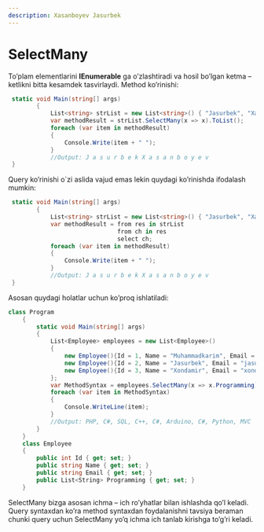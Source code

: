 ```yaml
---
description: Xasanboyev Jasurbek
---
```


# SelectMany

To’plam elementlarini **IEnumerable**  ga o’zlashtiradi va hosil bo’lgan ketma – ketlikni bitta kesamdek tasvirlaydi. Method ko’rinishi:

```csharp
 static void Main(string[] args)
        {
            List<string> strList = new List<string>() { "Jasurbek", "Xasanboyev" };
            var methodResult = strList.SelectMany(x => x).ToList();
            foreach (var item in methodResult)
            {
                Console.Write(item + " ");
            }
            //Output: J a s u r b e k X a s a n b o y e v 
 }
```

Query ko’rinishi o\`zi aslida vajud emas lekin quydagi ko’rinishda ifodalash mumkin:

```csharp
 static void Main(string[] args)
        {
            List<string> strList = new List<string>() { "Jasurbek", "Xasanboyev" };
            var methodResult = from res in strList
                               from ch in res
                               select ch;
            foreach (var item in methodResult)
            {
                Console.Write(item + " ");
            }
            //Output: J a s u r b e k X a s a n b o y e v 
 }
```

Asosan quydagi holatlar uchun ko’proq ishlatiladi:

```csharp
class Program
    {
        static void Main(string[] args)
        {
            List<Employee> employees = new List<Employee>()
            {
                new Employee(){Id = 1, Name = "Muhammadkarim", Email = "muhammadkarim@gmail.com", Programming = new List<string>(){"PHP", "C#", "SQL"} },
                new Employee(){Id = 2, Name = "Jasurbek", Email = "jasur@gmail.com", Programming = new List<string>(){"C++", "C#", "Arduino"}},
                new Employee(){Id = 3, Name = "Xondamir", Email = "xondamir", Programming = new List<string>(){"C#", "Python", "MVC"}}
            };
            var MethodSyntax = employees.SelectMany(x => x.Programming);
            foreach (var item in MethodSyntax)
            {
                Console.WriteLine(item);
            }
            //Output: PHP, C#, SQL, C++, C#, Arduino, C#, Python, MVC
        }
    }
    class Employee
    {
        public int Id { get; set; }
        public string Name { get; set; }
        public string Email { get; set; }
        public List<String> Programming { get; set; }
    }
```

SelectMany bizga asosan ichma – ich ro’yhatlar bilan ishlashda qo’l keladi. Query syntaxdan ko’ra method syntaxdan foydalanishni tavsiya beraman chunki query uchun SelectMany yo’q ichma ich tanlab kirishga to’g’ri keladi.

